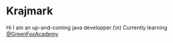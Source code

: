 # Krajmark
Hi I am an up-and-coming java developper.(\n)
Currently learning [@GreenFoxAcademy](https://www.greenfoxacademy.com/)